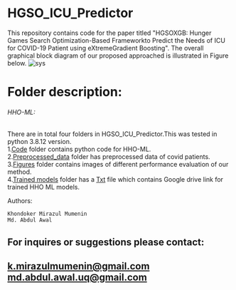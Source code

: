 # HGSO_ICU_Predictor
This repository contains code for the paper titled "HGSOXGB: Hunger Games Search Optimization-Based Frameworkto Predict the Needs of ICU for COVID-19 Patient using eXtremeGradient Boosting". The overall graphical block diagram of our proposed approached is illustrated in Figure below.
![sys](https://user-images.githubusercontent.com/81968951/156035877-6ddd6164-814b-4b05-9ce5-1fc1f4fc909d.PNG)

# Folder description:
###### HHO-ML: 
There are in total four folders in HGSO_ICU_Predictor.This was tested in python  3.8.12 version.<br />
1.[Code](https://github.com/genos29/HGSO_ICU_Predictor/tree/main/Code) folder contains python code for HHO-ML. <br />
2.[Preprocessed_data](https://github.com/genos29/HGSO_ICU_Predictor/tree/main/Preprocessed_data) folder has preprocessed data of covid patients.<br />
3.[Figures](https://github.com/genos29/HGSO_ICU_Predictor/tree/main/Figures) folder contains images of different performance evaluation of our method. <br />
4.[Trained models](https://github.com/genos29/HGSO_ICU_Predictor/tree/main/Trained_models) folder has a [Txt](https://github.com/genos29/HGSO_ICU_Predictor/blob/main/Trained_models/trained_models_link.txt) file which contains Google drive link for trained HHO ML models.



 Authors:
 ```
Khondoker Mirazul Mumenin
Md. Abdul Awal
```
For inquires or suggestions please contact:
---
k.mirazulmumenin@gmail.com
md.abdul.awal.uq@gmail.com
---
